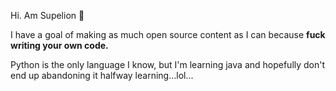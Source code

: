 Hi. Am Supelion 👋

I have a goal of making as much open source content as I can because **fuck writing your own code.**

Python is the only language I know, but I'm learning java and hopefully don't end up abandoning it halfway learning...lol...
